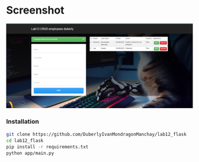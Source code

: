 # Screenshot

![](docs/gato.png)

### Installation

```bash
git clone https://github.com/DuberlyIvanMondragonManchay/lab12_flask
cd lab12_flask
pip install -r requirements.txt
python app/main.py
```
